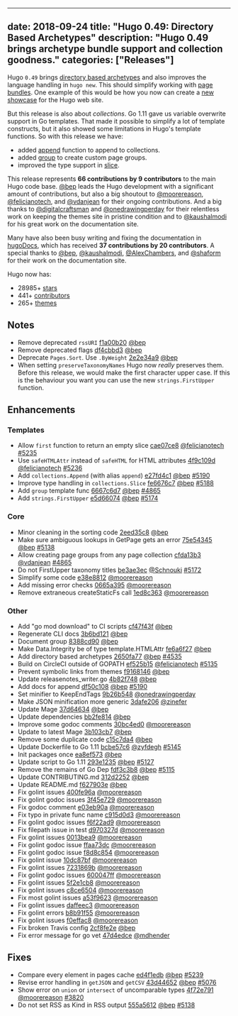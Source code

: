 
---
date: 2018-09-24
title: "Hugo 0.49: Directory Based Archetypes"
description: "Hugo 0.49 brings archetype bundle support and collection goodness."
categories: ["Releases"]
---

	
Hugo `0.49` brings [directory based archetypes](https://gohugo.io/form-elements/archetypes/#directory-based-archetypes) and also improves the language handling in `hugo new`. This should simplify working with [page bundles](https://gohugo.io/form-elements/page-bundles/). One example of this would be how you now can create a [new showcase](https://gohugo.io/showcase/template/) for the Hugo web site.

But this release is also about _collections_. Go 1.11 gave us variable overwrite support in Go templates. That made it possible to simplify a lot of template constructs, but it also showed some limitations in Hugo's template functions. So with this release we have:

* added [append](https://gohugo.io/miscellaneous/append/) function to append to collections.
* added [group](https://gohugo.io/miscellaneous/group/) to create custom page groups.
* improved the type support in [slice](https://gohugo.io/miscellaneous/slice/).

This release represents **66 contributions by 9 contributors** to the main Hugo code base.
[@bep](https://github.com/bep) leads the Hugo development with a significant amount of contributions, but also a big shoutout to [@moorereason](https://github.com/moorereason), [@felicianotech](https://github.com/felicianotech), and [@vdanjean](https://github.com/vdanjean) for their ongoing contributions.
And a big thanks to [@digitalcraftsman](https://github.com/digitalcraftsman) and [@onedrawingperday](https://github.com/onedrawingperday) for their relentless work on keeping the themes site in pristine condition and to [@kaushalmodi](https://github.com/kaushalmodi) for his great work on the documentation site.

Many have also been busy writing and fixing the documentation in [hugoDocs](https://github.com/gohugoio/hugoDocs), 
which has received **37 contributions by 20 contributors**. A special thanks to [@bep](https://github.com/bep), [@kaushalmodi](https://github.com/kaushalmodi), [@AlexChambers](https://github.com/AlexChambers), and [@shaform](https://github.com/shaform) for their work on the documentation site.


Hugo now has:

* 28985+ [stars](https://github.com/gohugoio/hugo/stargazers)
* 441+ [contributors](https://github.com/gohugoio/hugo/graphs/contributors)
* 265+ [themes](http://themes.gohugo.io/)


## Notes

* Remove deprecated `rssURI` [f1a00b20](https://github.com/gohugoio/hugo/commit/f1a00b2069ede85feb487d29b9f690396e2402c6) [@bep](https://github.com/bep) 
* Remove deprecated flags [df4cbbd3](https://github.com/gohugoio/hugo/commit/df4cbbd3bdc05aa14a67b3a0a29a0db75b82e640) [@bep](https://github.com/bep) 
* Deprecate `Pages.Sort`. Use `.ByWeight` [2e2e34a9](https://github.com/gohugoio/hugo/commit/2e2e34a9350edec0220462aa3d47ecc9d428a0fb) [@bep](https://github.com/bep)
* When setting `preserveTaxonomyNames` Hugo now _really_ preserves them. Before this release, we would make the first character upper case. If this is the behaviour you want you can use the new `strings.FirstUpper` function.

## Enhancements

### Templates

* Allow `first` function to return an empty slice [cae07ce8](https://github.com/gohugoio/hugo/commit/cae07ce84b3bd4a33fd18b5109a1a3c3dce2191c) [@felicianotech](https://github.com/felicianotech) [#5235](https://github.com/gohugoio/hugo/issues/5235)
* Use `safeHTMLAttr` instead of `safeHTML` for HTML attributes [4f9c109d](https://github.com/gohugoio/hugo/commit/4f9c109dc5431553e5dbf98e0ed37487c12e8d16) [@felicianotech](https://github.com/felicianotech) [#5236](https://github.com/gohugoio/hugo/issues/5236)
* Add `collections.Append` (with alias `append`) [e27fd4c1](https://github.com/gohugoio/hugo/commit/e27fd4c1b80b7acb43290ac50e9f140d690cf042) [@bep](https://github.com/bep) [#5190](https://github.com/gohugoio/hugo/issues/5190)
* Improve type handling in `collections.Slice` [fe6676c7](https://github.com/gohugoio/hugo/commit/fe6676c775b8d917a661238f24fd4a9088f25d50) [@bep](https://github.com/bep) [#5188](https://github.com/gohugoio/hugo/issues/5188)
* Add `group` template func [6667c6d7](https://github.com/gohugoio/hugo/commit/6667c6d7430acc16b3683fbbacd263f1d00c8672) [@bep](https://github.com/bep) [#4865](https://github.com/gohugoio/hugo/issues/4865)
* Add `strings.FirstUpper` [e5d66074](https://github.com/gohugoio/hugo/commit/e5d66074ce1ed4e0fe329e3fdef66f8b6fd5dc55) [@bep](https://github.com/bep) [#5174](https://github.com/gohugoio/hugo/issues/5174)

### Core

* Minor cleaning in the sorting code [2eed35c8](https://github.com/gohugoio/hugo/commit/2eed35c826e5de6aae432b36969a28c2ae3e0f02) [@bep](https://github.com/bep) 
* Make sure ambiguous lookups in GetPage gets an error [75e54345](https://github.com/gohugoio/hugo/commit/75e54345f9a7d786bb28af64ad80eb9502fee7c7) [@bep](https://github.com/bep) [#5138](https://github.com/gohugoio/hugo/issues/5138)
* Allow creating page groups from any page collection [cfda13b3](https://github.com/gohugoio/hugo/commit/cfda13b36367465016f4458ab9924c948ed02b6f) [@vdanjean](https://github.com/vdanjean) [#4865](https://github.com/gohugoio/hugo/issues/4865)
* Do not FirstUpper taxonomy titles [be3ae3ec](https://github.com/gohugoio/hugo/commit/be3ae3ec92da972a55112af39ce2e1c45121b9a5) [@Schnouki](https://github.com/Schnouki) [#5172](https://github.com/gohugoio/hugo/issues/5172)
* Simplify some code [e38e8812](https://github.com/gohugoio/hugo/commit/e38e881248b7d20927eab0e56c85732e1acbc45e) [@moorereason](https://github.com/moorereason) 
* Add missing error checks [0665a395](https://github.com/gohugoio/hugo/commit/0665a3951be6ffc2551ef6664856da4cfccd45fa) [@moorereason](https://github.com/moorereason) 
* Remove extraneous createStaticFs call [1ed8c363](https://github.com/gohugoio/hugo/commit/1ed8c363367c2532014154e91eeade9b3a923f91) [@moorereason](https://github.com/moorereason) 

### Other

* Add "go mod download" to CI scripts [cf47f43f](https://github.com/gohugoio/hugo/commit/cf47f43ff12ca5f5ea851a8b6761b19b5e4d4eba) [@bep](https://github.com/bep) 
* Regenerate CLI docs [3b6bd121](https://github.com/gohugoio/hugo/commit/3b6bd1210a2792c51c34b9c655cb8b7e9a0f15d7) [@bep](https://github.com/bep) 
* Document group [8388cd90](https://github.com/gohugoio/hugo/commit/8388cd90e89358f73ddcb7f496a1a8dc5c30c36c) [@bep](https://github.com/bep) 
* Make Data.Integrity be of type template.HTMLAttr [fe6a6f27](https://github.com/gohugoio/hugo/commit/fe6a6f2737769070fd64a5192ff685c9c89020bd) [@bep](https://github.com/bep) 
* Add directory based archetypes [2650fa77](https://github.com/gohugoio/hugo/commit/2650fa772b40846d9965f8c5f169286411f3beb2) [@bep](https://github.com/bep) [#4535](https://github.com/gohugoio/hugo/issues/4535)
* Build on CircleCI outside of GOPATH [ef525b15](https://github.com/gohugoio/hugo/commit/ef525b15d4584886b52428bd7a35de835ab07a48) [@felicianotech](https://github.com/felicianotech) [#5135](https://github.com/gohugoio/hugo/issues/5135)
* Prevent symbolic links from themes [f9168146](https://github.com/gohugoio/hugo/commit/f9168146978bd970d1f4fb061eff75264af88bb1) [@bep](https://github.com/bep) 
* Update releasenotes_writer.go [4b82f748](https://github.com/gohugoio/hugo/commit/4b82f74848836efbcf453c0122bd35555ee7517d) [@bep](https://github.com/bep) 
* Add docs for append [df50c108](https://github.com/gohugoio/hugo/commit/df50c108ba2f24936eff20b51d23f9328adb2d87) [@bep](https://github.com/bep) [#5190](https://github.com/gohugoio/hugo/issues/5190)
* Set minifier to KeepEndTags [9b26b548](https://github.com/gohugoio/hugo/commit/9b26b5487b5c5142fe9fb58681fe7d1dac95a291) [@onedrawingperday](https://github.com/onedrawingperday) 
* Make JSON minification more generic [3dafe206](https://github.com/gohugoio/hugo/commit/3dafe206e31bb92f27802a04bf9159cbc20af234) [@zinefer](https://github.com/zinefer) 
* Update Mage [37d64634](https://github.com/gohugoio/hugo/commit/37d6463479952f7dfba59d899eed38b41e223283) [@bep](https://github.com/bep) 
* Update dependencies [bb2fe814](https://github.com/gohugoio/hugo/commit/bb2fe814c2db0c494b3b678a5da20a6cc0538857) [@bep](https://github.com/bep) 
* Improve some godoc comments [30bc4ed0](https://github.com/gohugoio/hugo/commit/30bc4ed0a01f965cc2f9187ccb6ab5d28a3149f6) [@moorereason](https://github.com/moorereason) 
* Update to latest Mage [3b103cb7](https://github.com/gohugoio/hugo/commit/3b103cb7b74228f26af5beb4cefc47edee794ce9) [@bep](https://github.com/bep) 
* Remove some duplicate code [c15c7da4](https://github.com/gohugoio/hugo/commit/c15c7da42a1c7bc535cc16cca2b341526f8cf169) [@bep](https://github.com/bep) 
* Update Dockerfile to Go 1.11 [bcbe57c6](https://github.com/gohugoio/hugo/commit/bcbe57c6e9243cbf3823f11b755f57c091cc1866) [@zyfdegh](https://github.com/zyfdegh) [#5145](https://github.com/gohugoio/hugo/issues/5145)
* Init packages once [ea8ef573](https://github.com/gohugoio/hugo/commit/ea8ef573c6f869de95fdf4b19765d34026de6471) [@bep](https://github.com/bep) 
* Update script to Go 1.11 [293e1235](https://github.com/gohugoio/hugo/commit/293e12355dd9d9361774f5ab340cd8a03b4828a1) [@bep](https://github.com/bep) [#5127](https://github.com/gohugoio/hugo/issues/5127)
* Remove the remains of Go Dep [fdf3c3b8](https://github.com/gohugoio/hugo/commit/fdf3c3b8234ed340f40a85fb76d96ae3a9ccf195) [@bep](https://github.com/bep) [#5115](https://github.com/gohugoio/hugo/issues/5115)
* Update CONTRIBUTING.md [312d2252](https://github.com/gohugoio/hugo/commit/312d2252be6b7bf250fa4f8b1b541fdc13641940) [@bep](https://github.com/bep) 
* Update README.md [f627903e](https://github.com/gohugoio/hugo/commit/f627903efaa1a5f7e137c2d409efd1e1e2db47f6) [@bep](https://github.com/bep) 
* Fix golint issues [400fe96a](https://github.com/gohugoio/hugo/commit/400fe96aee8e38112e347e762661b8389701c938) [@moorereason](https://github.com/moorereason) 
* Fix golint godoc issues [3f45e729](https://github.com/gohugoio/hugo/commit/3f45e729f4e0296bb1a3558d60087bec8321444b) [@moorereason](https://github.com/moorereason) 
* Fix godoc comment [e03eb90a](https://github.com/gohugoio/hugo/commit/e03eb90a366159ed9ef9888246de87f283508866) [@moorereason](https://github.com/moorereason) 
* Fix typo in private func name [c915d0d3](https://github.com/gohugoio/hugo/commit/c915d0d3252007d61b680a388dcbe6b035d0adc8) [@moorereason](https://github.com/moorereason)
* Fix golint godoc issues [f6f22ad9](https://github.com/gohugoio/hugo/commit/f6f22ad944a1c308fd823792b2fbff1504f42cef) [@moorereason](https://github.com/moorereason) 
* Fix filepath issue in test [d970327d](https://github.com/gohugoio/hugo/commit/d970327d7b994b495ef3bb468c3e0599b0deef5a) [@moorereason](https://github.com/moorereason) 
* Fix golint issues [0013bea9](https://github.com/gohugoio/hugo/commit/0013bea901ee2124f4c18f9728abf47c3880f97d) [@moorereason](https://github.com/moorereason) 
* Fix golint godoc issue [ffaa73dc](https://github.com/gohugoio/hugo/commit/ffaa73dc8aa860edb3476b2a460774071b8470a4) [@moorereason](https://github.com/moorereason) 
* Fix golint godoc issue [f8d8c854](https://github.com/gohugoio/hugo/commit/f8d8c85428f527139c20369910230741dcaf2969) [@moorereason](https://github.com/moorereason) 
* Fix golint issue [10dc87bf](https://github.com/gohugoio/hugo/commit/10dc87bf866f7a4f99c248436c38edf0ecdd157f) [@moorereason](https://github.com/moorereason) 
* Fix golint issues [7231869b](https://github.com/gohugoio/hugo/commit/7231869ba87f4e8d08e94dce18f20b7ed4fa2e15) [@moorereason](https://github.com/moorereason) 
* Fix golint godoc issues [600047ff](https://github.com/gohugoio/hugo/commit/600047ff1cb95d061af1983b9a755157eb4941f8) [@moorereason](https://github.com/moorereason) 
* Fix golint issues [5f2e1cb8](https://github.com/gohugoio/hugo/commit/5f2e1cb8969c2adac6c866b57cc331e1bc16d4e9) [@moorereason](https://github.com/moorereason) 
* Fix golint issues [c8ce6504](https://github.com/gohugoio/hugo/commit/c8ce65046dc7539f3bf5f6dd35fa7ece2bec866d) [@moorereason](https://github.com/moorereason) 
* Fix most golint issues [a53f9623](https://github.com/gohugoio/hugo/commit/a53f962312e273cea9fe460b40655350a82210f2) [@moorereason](https://github.com/moorereason) 
* Fix golint issues [daffeec3](https://github.com/gohugoio/hugo/commit/daffeec30d9d67017ec84064e15fd946b0b0cb0d) [@moorereason](https://github.com/moorereason) 
* Fix golint errors [b8b91f55](https://github.com/gohugoio/hugo/commit/b8b91f550646b2620649c3504e14a441975bea9f) [@moorereason](https://github.com/moorereason) 
* Fix golint issues [f0effac8](https://github.com/gohugoio/hugo/commit/f0effac80426325040c4bc703cd610f434d0b5a8) [@moorereason](https://github.com/moorereason) 
* Fix broken Travis config [2cf8fe2e](https://github.com/gohugoio/hugo/commit/2cf8fe2ea218d37776af72893691e772737750e3) [@bep](https://github.com/bep) 
* Fix error message for go vet [47d4edce](https://github.com/gohugoio/hugo/commit/47d4edce6083bab1c190dad99fefb7c73afc6af8) [@mdhender](https://github.com/mdhender) 


## Fixes

* Compare every element in pages cache [ed4f1edb](https://github.com/gohugoio/hugo/commit/ed4f1edbd729bf75af89879b76fbad931693cd67) [@bep](https://github.com/bep) [#5239](https://github.com/gohugoio/hugo/issues/5239)
* Revise error handling in `getJSON` and `getCSV` [43d44652](https://github.com/gohugoio/hugo/commit/43d446522a7c09af4bf6879f93341d8ff62654d1) [@bep](https://github.com/bep) [#5076](https://github.com/gohugoio/hugo/issues/5076)
* Show error on `union` or `intersect` of uncomparable types [4f72e791](https://github.com/gohugoio/hugo/commit/4f72e79120a4f964330d10c8ebe9aceb2b5761a7) [@moorereason](https://github.com/moorereason) [#3820](https://github.com/gohugoio/hugo/issues/3820)
* Do not set RSS as Kind in RSS output [555a5612](https://github.com/gohugoio/hugo/commit/555a5612b2641075b3e1b3b7af8ce9b5aba9f200) [@bep](https://github.com/bep) [#5138](https://github.com/gohugoio/hugo/issues/5138)








